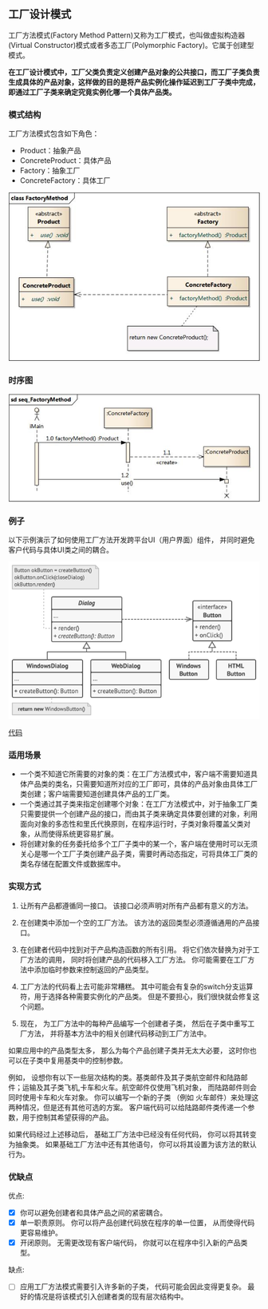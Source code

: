 ## 工厂设计模式
工厂方法模式(Factory Method Pattern)又称为工厂模式，也叫做虚拟构造器(Virtual Constructor)模式或者多态工厂(Polymorphic Factory)。它属于创建型模式。

**在工厂设计模式中，工厂父类负责定义创建产品对象的公共接口，而工厂子类负责生成具体的产品对象，这样做的目的是将产品实例化操作延迟到工厂子类中完成，即通过工厂子类来确定究竟实例化哪一个具体产品类。**

### 模式结构
工厂方法模式包含如下角色：
- Product：抽象产品
- ConcreteProduct：具体产品
- Factory：抽象工厂
- ConcreteFactory：具体工厂

![工厂模式结构图](../res/FactoryMethod.jpg)

### 时序图
![工厂模式时序图](../res/seq_FactoryMethod.jpg)

### 例子
以下示例演示了如何使用工厂方法开发跨平台UI（用户界面）组件， 并同时避免客户代码与具体UI类之间的耦合。

![工厂模式例子](../res/factoryMethodExample.png)

[代码](../../main/java/creational/factorymethod)

### 适用场景
- 一个类不知道它所需要的对象的类：在工厂方法模式中，客户端不需要知道具体产品类的类名，只需要知道所对应的工厂即可，具体的产品对象由具体工厂类创建；客户端需要知道创建具体产品的工厂类。
- 一个类通过其子类来指定创建哪个对象：在工厂方法模式中，对于抽象工厂类只需要提供一个创建产品的接口，而由其子类来确定具体要创建的对象，利用面向对象的多态性和里氏代换原则，在程序运行时，子类对象将覆盖父类对象，从而使得系统更容易扩展。
- 将创建对象的任务委托给多个工厂子类中的某一个，客户端在使用时可以无须关心是哪一个工厂子类创建产品子类，需要时再动态指定，可将具体工厂类的类名存储在配置文件或数据库中。

### 实现方式
1. 让所有产品都遵循同一接口。 该接口必须声明对所有产品都有意义的方法。

2. 在创建类中添加一个空的工厂方法。 该方法的返回类型必须遵循通用的产品接口。

3. 在创建者代码中找到对于产品构造函数的所有引用。 将它们依次替换为对于工厂方法的调用， 同时将创建产品的代码移入工厂方法。 你可能需要在工厂方法中添加临时参数来控制返回的产品类型。

4. 工厂方法的代码看上去可能非常糟糕。 其中可能会有复杂的switch分支运算符，用于选择各种需要实例化的产品类。 但是不要担心，我们很快就会修复这个问题。

5. 现在， 为工厂方法中的每种产品编写一个创建者子类， 然后在子类中重写工厂方法， 并将基本方法中的相关创建代码移动到工厂方法中。

如果应用中的产品类型太多， 那么为每个产品创建子类并无太大必要， 这时你也可以在子类中复用基类中的控制参数。

例如， 设想你有以下一些层次结构的类。基类邮件及其子类航空邮件和陆路邮件；运输及其子类飞机,卡车和火车。航空邮件仅使用飞机对象， 而陆路邮件则会同时使用卡车和火车对象。 你可以编写一个新的子类 （例如 火车邮件）来处理这两种情况，但是还有其他可选的方案。 客户端代码可以给陆路邮件类传递一个参数，用于控制其希望获得的产品。

如果代码经过上述移动后， 基础工厂方法中已经没有任何代码， 你可以将其转变为抽象类。 如果基础工厂方法中还有其他语句， 你可以将其设置为该方法的默认行为。

### 优缺点
优点: 

 - [x] 你可以避免创建者和具体产品之间的紧密耦合。
 - [x] 单一职责原则。 你可以将产品创建代码放在程序的单一位置， 从而使得代码更容易维护。
 - [x] 开闭原则。 无需更改现有客户端代码， 你就可以在程序中引入新的产品类型。
 
 缺点:
 
 - [ ]  应用工厂方法模式需要引入许多新的子类， 代码可能会因此变得更复杂。 最好的情况是将该模式引入创建者类的现有层次结构中。


